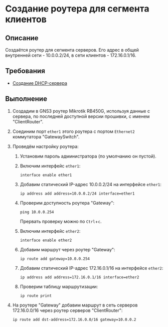 # Создание роутера для сегмента клиентов

## Описание

Создаётся роутер для сегмента серверов. Его адрес в общей внутренней сети - 10.0.0.2/24, в сети клиентов - 172.16.0.1/16.

## Требования

* [Создание DHCP-сервера](dhcp.md)

## Выполнение

1. Создадим в GNS3 роутер Mikrotik RB450G, используя данные с сервера, по последней доступной версии прошивки, с именем "ClientRouter".

2. Соединим порт `ether1` этого роутера с портом `Ethernet2` коммутатора "GatewaySwitch".

3. Проведём настройку роутера:

    1) Установим пароль администратора (по умолчанию он пустой).

    2) Включим интерфейс `ether1`:

        ```mikrotik
        interface enable ether1
        ```

    3) Добавим статический IP-адрес 10.0.0.2/24 на интерфейсе `ether1`:

        ```mikrotik
        ip address add address=10.0.0.2/24 interface=ether1
        ```

    4) Проверим доступность роутера "Gateway":

        ```mikrotik
        ping 10.0.0.254
        ```

        Прервать проверку можно по `Ctrl`+`c`.  
    5) Включим интерфейс `ether2`:

        ```mikrotik
        interface enable ether2
        ```

    6) Добавим маршрут через роутер "Gateway":

        ```mikrotik
        ip route add gateway=10.0.0.254
        ```

    7) Добавим статический IP-адрес 172.16.0.1/16 на интерфейсе `ether2`:

        ```mikrotik
        ip address add address=172.16.0.1/16 interface=ether2
        ```

    8) Проверим таблицу маршрутизации:

        ```mikrotik
        ip route print
        ```

4. На роутере "Gateway" добавим маршрут в сеть серверов 172.16.0.0/16 через роутер серверов "ClientRouter":

    ```mikrotik
    ip route add dst-address=172.16.0.0/16 gateway=10.0.0.2
    ```
